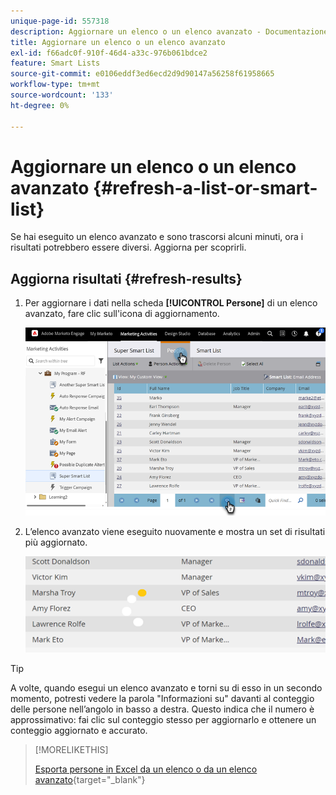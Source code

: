 ```yaml
---
unique-page-id: 557318
description: Aggiornare un elenco o un elenco avanzato - Documentazione di Marketo - Documentazione del prodotto
title: Aggiornare un elenco o un elenco avanzato
exl-id: f66adc0f-910f-46d4-a33c-976b061bdce2
feature: Smart Lists
source-git-commit: e0106eddf3ed6ecd2d9d90147a56258f61958665
workflow-type: tm+mt
source-wordcount: '133'
ht-degree: 0%

---
```


# Aggiornare un elenco o un elenco avanzato {#refresh-a-list-or-smart-list}

Se hai eseguito un elenco avanzato e sono trascorsi alcuni minuti, ora i risultati potrebbero essere diversi. Aggiorna per scoprirli.

## Aggiorna risultati {#refresh-results}

1. Per aggiornare i dati nella scheda **[!UICONTROL Persone]** di un elenco avanzato, fare clic sull&#39;icona di aggiornamento.

   ![](assets/refresh-a-list-or-smart-list-1.png)

1. L’elenco avanzato viene eseguito nuovamente e mostra un set di risultati più aggiornato.

   ![](assets/refresh-a-list-or-smart-list-2.png)

>[!TIP]
>
>A volte, quando esegui un elenco avanzato e torni su di esso in un secondo momento, potresti vedere la parola &quot;Informazioni su&quot; davanti al conteggio delle persone nell’angolo in basso a destra. Questo indica che il numero è approssimativo: fai clic sul conteggio stesso per aggiornarlo e ottenere un conteggio aggiornato e accurato.

>[!MORELIKETHIS]
>
>[Esporta persone in Excel da un elenco o da un elenco avanzato](/help/marketo/product-docs/core-marketo-concepts/smart-lists-and-static-lists/managing-people-in-smart-lists/export-people-to-excel-from-a-list-or-smart-list.md){target="_blank"}
